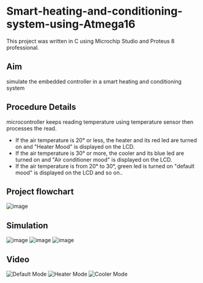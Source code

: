 # Smart-heating-and-conditioning-system-using-Atmega16
This project was written in C using Microchip Studio and Proteus 8 professional.
## Aim
simulate the embedded controller in a smart heating and conditioning system
## Procedure Details
microcontroller keeps reading temperature using temperature sensor then processes the read.
- If the air temperature is 20° or less, the heater and its red led are turned on and "Heater Mood" is displayed  on the LCD.
- If the air temperature is 30° or more, the cooler and its blue led are turned on and "Air conditioner mood" is displayed  on the LCD.
- If the air temperature is from 20° to 30°, green led is turned on "default mood" is displayed  on the LCD
and so on..
## Project flowchart
![image](https://user-images.githubusercontent.com/104006521/190279169-6d632154-9178-48d3-82ca-c20c5c502af1.png)
## Simulation
![image](https://user-images.githubusercontent.com/104006521/190279350-bdbf9d5f-26c8-4a02-bea2-27499948321a.png)
![image](https://user-images.githubusercontent.com/104006521/190279362-32d29a7c-2988-492c-8551-1b35d2f67ee1.png)
![image](https://user-images.githubusercontent.com/104006521/190279372-0c245a8e-3517-4433-9f1e-0c2a8d429934.png)
## Video 
![Default Mode](https://user-images.githubusercontent.com/104006521/190279278-c18d139b-df7e-4156-829f-882c3197f12e.gif)
![Heater Mode](https://user-images.githubusercontent.com/104006521/190279291-4728bbc4-5f18-4151-8557-b6a56e83c361.gif)
![Cooler Mode](https://user-images.githubusercontent.com/104006521/190279296-046f4324-285e-44c0-b0fc-23b499a5cd14.gif)

